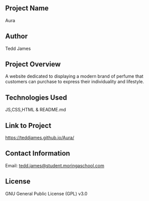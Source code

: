 ## Project Name
Aura
## Author
Tedd James 
## Project Overview
A website dedicated to displaying a modern brand of perfume that customers can purchase to express their individuality and lifestyle.
## Technologies Used
JS,CSS,HTML & README.md
## Link to Project
https://teddjames.github.io/Aura/
## Contact Information
Email: tedd.james@student.moringaschool.com
## License
GNU General Public License (GPL) v3.0
